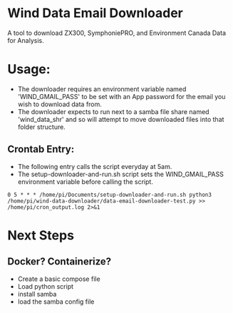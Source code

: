 # Wind Data Email Downloader
A tool to download ZX300, SymphoniePRO, and Environment Canada Data for Analysis.

# Usage:

- The downloader requires an environment variable named 'WIND_GMAIL_PASS' to be set with an App password for the email you wish to download data from.
- The downloader expects to run next to a samba file share named 'wind_data_shr' and so will attempt to move downloaded files into that folder structure.

## Crontab Entry:

- The following entry calls the script everyday at 5am. 
- The setup-downloader-and-run.sh script sets the WIND_GMAIL_PASS environment variable before calling the script.

```0 5 * * * /home/pi/Documents/setup-downloader-and-run.sh python3 /home/pi/wind-data-downloader/data-email-downloader-test.py >> /home/pi/cron_output.log 2>&1```

# Next Steps

## Docker? Containerize?
- Create a basic compose file
- Load python script
- install samba
- load the samba config file